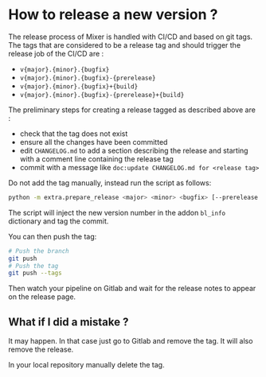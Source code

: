 # How to release a new version ?

The release process of Mixer is handled with CI/CD and based on git tags. The tags that are considered to be a release tag and should trigger the release job of the CI/CD are : 

- `v{major}.{minor}.{bugfix}`
- `v{major}.{minor}.{bugfix}-{prerelease}`
- `v{major}.{minor}.{bugfix}+{build}`
- `v{major}.{minor}.{bugfix}-{prerelease}+{build}`

The preliminary steps for creating a release tagged as described above are : 
- check that the tag does not exist
- ensure all the changes have been committed
- edit `CHANGELOG.md` to add a section describing the release and starting with a comment line containing the release tag
- commit with a message like `doc:update CHANGELOG.md for <release tag>`

Do not add the tag manually, instead run the script as follows:

```bash
python -m extra.prepare_release <major> <minor> <bugfix> [--prerelease <prerelease>] [--build <build>]
```

The script will inject the new version number in the addon `bl_info` dictionary and tag the commit.

You can then push the tag:

```bash
# Push the branch
git push
# Push the tag
git push --tags
```

Then watch your pipeline on Gitlab and wait for the release notes to appear on the release page.

## What if I did a mistake ?

It may happen. In that case just go to Gitlab and remove the tag. It will also remove the release.

In your local repository manually delete the tag.
